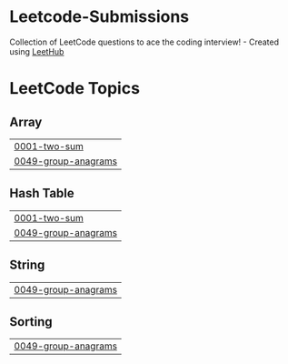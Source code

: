 # Leetcode-Submissions
Collection of LeetCode questions to ace the coding interview! - Created using [LeetHub](https://github.com/QasimWani/LeetHub)

<!---LeetCode Topics Start-->
# LeetCode Topics
## Array
|  |
| ------- |
| [0001-two-sum](https://github.com/ayush-sr02/Leetcode-Submissions/tree/master/0001-two-sum) |
| [0049-group-anagrams](https://github.com/ayush-sr02/Leetcode-Submissions/tree/master/0049-group-anagrams) |
## Hash Table
|  |
| ------- |
| [0001-two-sum](https://github.com/ayush-sr02/Leetcode-Submissions/tree/master/0001-two-sum) |
| [0049-group-anagrams](https://github.com/ayush-sr02/Leetcode-Submissions/tree/master/0049-group-anagrams) |
## String
|  |
| ------- |
| [0049-group-anagrams](https://github.com/ayush-sr02/Leetcode-Submissions/tree/master/0049-group-anagrams) |
## Sorting
|  |
| ------- |
| [0049-group-anagrams](https://github.com/ayush-sr02/Leetcode-Submissions/tree/master/0049-group-anagrams) |
<!---LeetCode Topics End-->